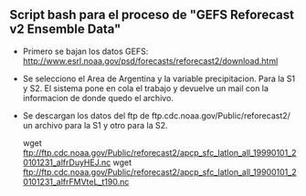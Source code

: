 ## Script bash para el proceso de "GEFS Reforecast v2 Ensemble Data"



*    Primero se bajan los datos GEFS:
    http://www.esrl.noaa.gov/psd/forecasts/reforecast2/download.html

*    Se selecciono el Area de Argentina y la variable precipitacion. Para la S1 y S2. El sistema pone en cola el trabajo y devuelve un mail con la informacion de donde quedo el archivo.


* Se descargan los datos del ftp de ftp.cdc.noaa.gov/Public/reforecast2/ un archivo para la S1 y otro para la S2.

    wget ftp://ftp.cdc.noaa.gov/Public/reforecast2/apcp_sfc_latlon_all_19990101_20101231_alfrDuyHEJ.nc
    wget ftp://ftp.cdc.noaa.gov/Public/reforecast2/apcp_sfc_latlon_all_19900101_20101231_alfrFMVteL_t190.nc
